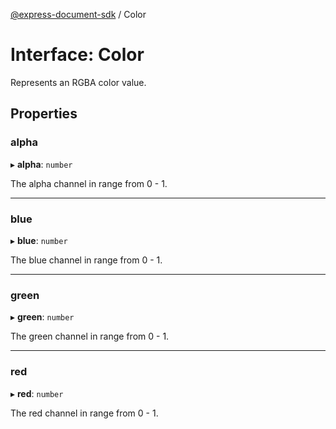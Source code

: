 [@express-document-sdk](../overview.md) / Color

# Interface: Color

Represents an RGBA color value.

## Properties

### alpha

▸ **alpha**: `number`

The alpha channel in range from 0 - 1.

---

### blue

▸ **blue**: `number`

The blue channel in range from 0 - 1.

---

### green

▸ **green**: `number`

The green channel in range from 0 - 1.

---

### red

▸ **red**: `number`

The red channel in range from 0 - 1.
